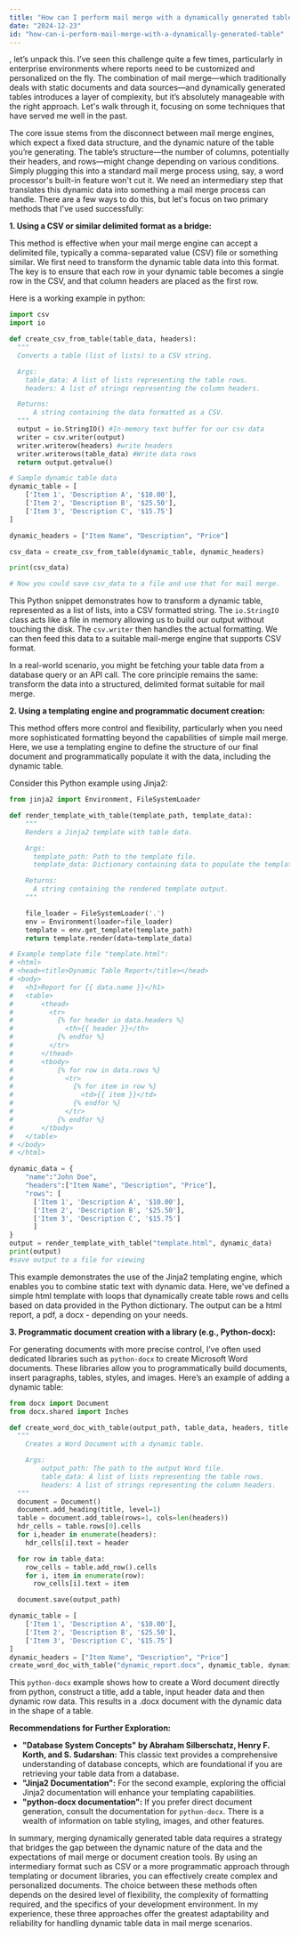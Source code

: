 ```yaml
---
title: "How can I perform mail merge with a dynamically generated table?"
date: "2024-12-23"
id: "how-can-i-perform-mail-merge-with-a-dynamically-generated-table"
---
```


, let’s unpack this. I’ve seen this challenge quite a few times, particularly in enterprise environments where reports need to be customized and personalized on the fly. The combination of mail merge—which traditionally deals with static documents and data sources—and dynamically generated tables introduces a layer of complexity, but it’s absolutely manageable with the right approach. Let's walk through it, focusing on some techniques that have served me well in the past.

The core issue stems from the disconnect between mail merge engines, which expect a fixed data structure, and the dynamic nature of the table you’re generating. The table’s structure—the number of columns, potentially their headers, and rows—might change depending on various conditions. Simply plugging this into a standard mail merge process using, say, a word processor's built-in feature won't cut it. We need an intermediary step that translates this dynamic data into something a mail merge process can handle. There are a few ways to do this, but let's focus on two primary methods that I've used successfully:

**1. Using a CSV or similar delimited format as a bridge:**

This method is effective when your mail merge engine can accept a delimited file, typically a comma-separated value (CSV) file or something similar. We first need to transform the dynamic table data into this format. The key is to ensure that each row in your dynamic table becomes a single row in the CSV, and that column headers are placed as the first row.

Here is a working example in python:

```python
import csv
import io

def create_csv_from_table(table_data, headers):
  """
  Converts a table (list of lists) to a CSV string.

  Args:
    table_data: A list of lists representing the table rows.
    headers: A list of strings representing the column headers.

  Returns:
      A string containing the data formatted as a CSV.
  """
  output = io.StringIO() #In-memory text buffer for our csv data
  writer = csv.writer(output)
  writer.writerow(headers) #write headers
  writer.writerows(table_data) #Write data rows
  return output.getvalue()

# Sample dynamic table data
dynamic_table = [
    ['Item 1', 'Description A', '$10.00'],
    ['Item 2', 'Description B', '$25.50'],
    ['Item 3', 'Description C', '$15.75']
]

dynamic_headers = ["Item Name", "Description", "Price"]

csv_data = create_csv_from_table(dynamic_table, dynamic_headers)

print(csv_data)

# Now you could save csv_data to a file and use that for mail merge.
```
This Python snippet demonstrates how to transform a dynamic table, represented as a list of lists, into a CSV formatted string. The `io.StringIO` class acts like a file in memory allowing us to build our output without touching the disk. The `csv.writer` then handles the actual formatting. We can then feed this data to a suitable mail-merge engine that supports CSV format.

In a real-world scenario, you might be fetching your table data from a database query or an API call. The core principle remains the same: transform the data into a structured, delimited format suitable for mail merge.

**2. Using a templating engine and programmatic document creation:**

This method offers more control and flexibility, particularly when you need more sophisticated formatting beyond the capabilities of simple mail merge. Here, we use a templating engine to define the structure of our final document and programmatically populate it with the data, including the dynamic table.

Consider this Python example using Jinja2:

```python
from jinja2 import Environment, FileSystemLoader

def render_template_with_table(template_path, template_data):
    """
    Renders a Jinja2 template with table data.

    Args:
      template_path: Path to the template file.
      template_data: Dictionary containing data to populate the template.

    Returns:
      A string containing the rendered template output.
    """

    file_loader = FileSystemLoader('.')
    env = Environment(loader=file_loader)
    template = env.get_template(template_path)
    return template.render(data=template_data)

# Example template file "template.html":
# <html>
# <head><title>Dynamic Table Report</title></head>
# <body>
#   <h1>Report for {{ data.name }}</h1>
#   <table>
#       <thead>
#         <tr>
#           {% for header in data.headers %}
#             <th>{{ header }}</th>
#           {% endfor %}
#         </tr>
#       </thead>
#       <tbody>
#           {% for row in data.rows %}
#             <tr>
#               {% for item in row %}
#                 <td>{{ item }}</td>
#               {% endfor %}
#             </tr>
#           {% endfor %}
#       </tbody>
#   </table>
# </body>
# </html>

dynamic_data = {
    "name":"John Doe",
    "headers":["Item Name", "Description", "Price"],
    "rows": [
      ['Item 1', 'Description A', '$10.00'],
      ['Item 2', 'Description B', '$25.50'],
      ['Item 3', 'Description C', '$15.75']
      ]
}
output = render_template_with_table("template.html", dynamic_data)
print(output)
#save output to a file for viewing
```

This example demonstrates the use of the Jinja2 templating engine, which enables you to combine static text with dynamic data. Here, we've defined a simple html template with loops that dynamically create table rows and cells based on data provided in the Python dictionary. The output can be a html report, a pdf, a docx - depending on your needs.

**3. Programmatic document creation with a library (e.g., Python-docx):**

For generating documents with more precise control, I’ve often used dedicated libraries such as `python-docx` to create Microsoft Word documents. These libraries allow you to programmatically build documents, insert paragraphs, tables, styles, and images. Here’s an example of adding a dynamic table:

```python
from docx import Document
from docx.shared import Inches

def create_word_doc_with_table(output_path, table_data, headers, title = "Dynamic Table"):
  """
    Creates a Word Document with a dynamic table.

    Args:
        output_path: The path to the output Word file.
        table_data: A list of lists representing the table rows.
        headers: A list of strings representing the column headers.
  """
  document = Document()
  document.add_heading(title, level=1)
  table = document.add_table(rows=1, cols=len(headers))
  hdr_cells = table.rows[0].cells
  for i,header in enumerate(headers):
    hdr_cells[i].text = header

  for row in table_data:
    row_cells = table.add_row().cells
    for i, item in enumerate(row):
      row_cells[i].text = item

  document.save(output_path)

dynamic_table = [
    ['Item 1', 'Description A', '$10.00'],
    ['Item 2', 'Description B', '$25.50'],
    ['Item 3', 'Description C', '$15.75']
]
dynamic_headers = ["Item Name", "Description", "Price"]
create_word_doc_with_table("dynamic_report.docx", dynamic_table, dynamic_headers)
```

This `python-docx` example shows how to create a Word document directly from python, construct a title, add a table, input header data and then dynamic row data. This results in a .docx document with the dynamic data in the shape of a table.

**Recommendations for Further Exploration:**

*   **"Database System Concepts" by Abraham Silberschatz, Henry F. Korth, and S. Sudarshan:** This classic text provides a comprehensive understanding of database concepts, which are foundational if you are retrieving your table data from a database.
*   **"Jinja2 Documentation":**  For the second example, exploring the official Jinja2 documentation will enhance your templating capabilities.
*   **"python-docx documentation":** If you prefer direct document generation, consult the documentation for `python-docx`. There is a wealth of information on table styling, images, and other features.

In summary, merging dynamically generated table data requires a strategy that bridges the gap between the dynamic nature of the data and the expectations of mail merge or document creation tools. By using an intermediary format such as CSV or a more programmatic approach through templating or document libraries, you can effectively create complex and personalized documents. The choice between these methods often depends on the desired level of flexibility, the complexity of formatting required, and the specifics of your development environment. In my experience, these three approaches offer the greatest adaptability and reliability for handling dynamic table data in mail merge scenarios.
